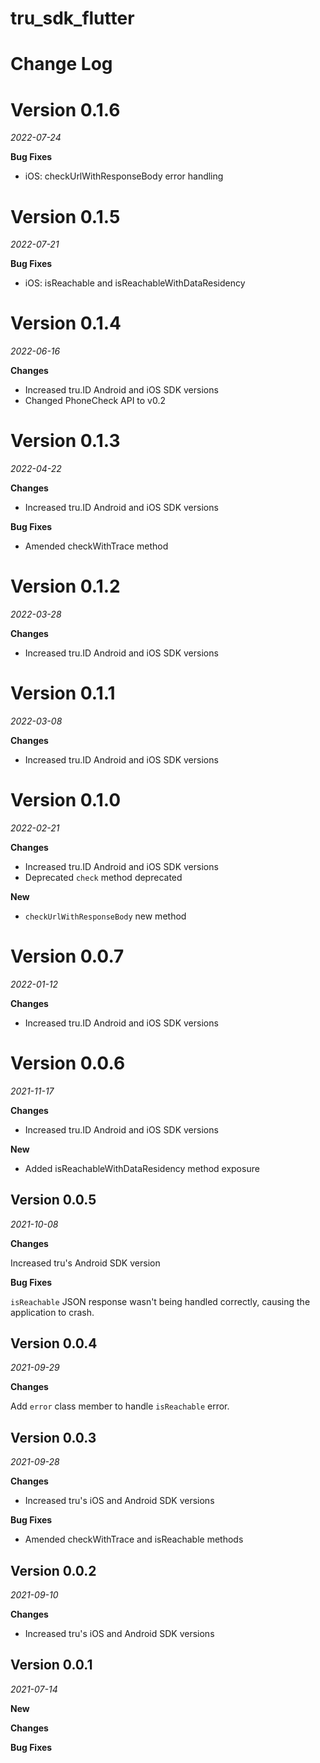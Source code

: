 # tru_sdk_flutter

# Change Log
# Version 0.1.6

_2022-07-24_

**Bug Fixes**

- iOS: checkUrlWithResponseBody error handling

# Version 0.1.5

_2022-07-21_

**Bug Fixes**

- iOS: isReachable and isReachableWithDataResidency

# Version 0.1.4

_2022-06-16_

**Changes**

- Increased tru.ID Android and iOS SDK versions
- Changed PhoneCheck API to v0.2

# Version 0.1.3

_2022-04-22_

**Changes**

- Increased tru.ID Android and iOS SDK versions

**Bug Fixes**

- Amended checkWithTrace method

# Version 0.1.2

_2022-03-28_

**Changes**

- Increased tru.ID Android and iOS SDK versions

# Version 0.1.1

_2022-03-08_

**Changes**

- Increased tru.ID Android and iOS SDK versions

# Version 0.1.0

_2022-02-21_

**Changes**

- Increased tru.ID Android and iOS SDK versions
- Deprecated `check` method deprecated

**New**
- `checkUrlWithResponseBody` new method

# Version 0.0.7

_2022-01-12_

**Changes**

- Increased tru.ID Android and iOS SDK versions


# Version 0.0.6

_2021-11-17_

**Changes**

- Increased tru.ID Android and iOS SDK versions

**New**

- Added isReachableWithDataResidency method exposure

## Version 0.0.5

_2021-10-08_

**Changes**

Increased tru's Android SDK version

**Bug Fixes**

`isReachable` JSON response wasn't being handled correctly, causing the application to crash.

## Version 0.0.4

_2021-09-29_

**Changes**

Add `error` class member to handle `isReachable` error.

## Version 0.0.3

_2021-09-28_

**Changes**

- Increased tru's iOS and Android SDK versions

**Bug Fixes**

- Amended checkWithTrace and isReachable methods

## Version 0.0.2

_2021-09-10_

**Changes**

- Increased tru's iOS and Android SDK versions

## Version 0.0.1

_2021-07-14_

**New**

**Changes**

**Bug Fixes**
